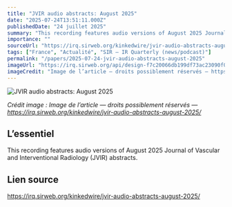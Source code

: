 ```yaml
---
title: "JVIR audio abstracts: August 2025"
date: "2025-07-24T13:51:11.000Z"
publishedDate: "24 juillet 2025"
summary: "This recording features audio versions of August 2025 Journal of Vascular and Interventional Radiology (JVIR) abstracts."
importance: ""
sourceUrl: "https://irq.sirweb.org/kinkedwire/jvir-audio-abstracts-august-2025/"
tags: ["France", "Actualité", "SIR — IR Quarterly (news/podcast)"]
permalink: "/papers/2025-07-24-jvir-audio-abstracts-august-2025"
imageUrl: "https://irq.sirweb.org/api/design-f7c20066db199df73ac23090f00f5d89/favicon.png"
imageCredit: "Image de l’article — droits possiblement réservés — https://irq.sirweb.org/kinkedwire/jvir-audio-abstracts-august-2025/"
---
```


![JVIR audio abstracts: August 2025](https://irq.sirweb.org/api/design-f7c20066db199df73ac23090f00f5d89/favicon.png)

*Crédit image : Image de l’article — droits possiblement réservés — https://irq.sirweb.org/kinkedwire/jvir-audio-abstracts-august-2025/*

## L’essentiel

This recording features audio versions of August 2025 Journal of Vascular and Interventional Radiology (JVIR) abstracts.

## Lien source

https://irq.sirweb.org/kinkedwire/jvir-audio-abstracts-august-2025/
